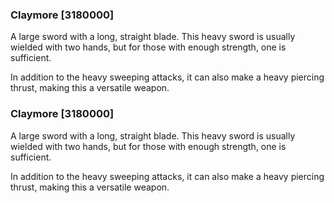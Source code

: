 ### Claymore [3180000]

A large sword with a long, straight blade. This heavy sword is usually wielded with two hands, but for those with enough strength, one is sufficient.

In addition to the heavy sweeping attacks, it can also make a heavy piercing thrust, making this a versatile weapon.### Claymore [3180000]

A large sword with a long, straight blade. This heavy sword is usually wielded with two hands, but for those with enough strength, one is sufficient.

In addition to the heavy sweeping attacks, it can also make a heavy piercing thrust, making this a versatile weapon.